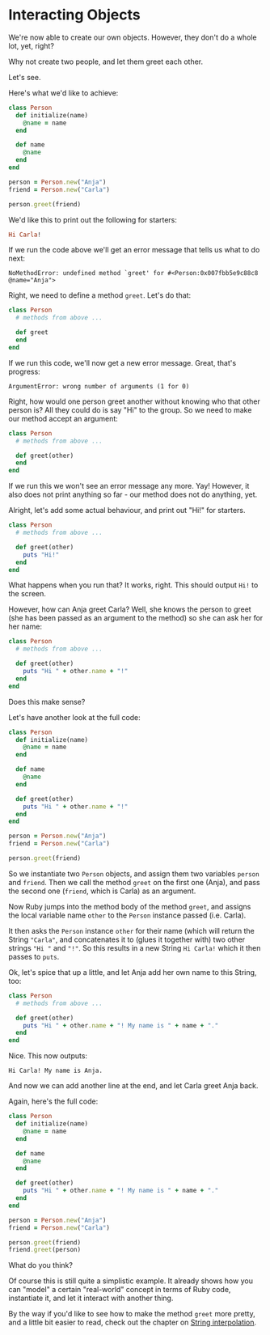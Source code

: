 # Interacting Objects

We're now able to create our own objects. However, they don't do a whole lot, yet, right?

Why not create two people, and let them greet each other.

Let's see.

Here's what we'd like to achieve:

```ruby
class Person
  def initialize(name)
    @name = name
  end

  def name
    @name
  end
end

person = Person.new("Anja")
friend = Person.new("Carla")

person.greet(friend)
```

We'd like this to print out the following for starters:

```ruby
Hi Carla!
```

If we run the code above we'll get an error message that tells us what to do next:

```
NoMethodError: undefined method `greet' for #<Person:0x007fbb5e9c88c8 @name="Anja">
```

Right, we need to define a method `greet`. Let's do that:

```ruby
class Person
  # methods from above ...

  def greet
  end
end
```

If we run this code, we'll now get a new error message. Great, that's progress:

```
ArgumentError: wrong number of arguments (1 for 0)
```

Right, how would one person greet another without knowing who that other person is?
All they could do is say "Hi" to the group. So we need to make our method accept
an argument:

```ruby
class Person
  # methods from above ...

  def greet(other)
  end
end
```

If we run this we won't see an error message any more. Yay! However, it also
does not print anything so far - our method does not do anything, yet.

Alright, let's add some actual behaviour, and print out "Hi!" for starters.

```ruby
class Person
  # methods from above ...

  def greet(other)
    puts "Hi!"
  end
end
```

What happens when you run that? It works, right. This should output `Hi!` to the screen.

However, how can Anja greet Carla? Well, she knows the person to greet (she has
been passed as an argument to the method) so she can ask her for her name:

```ruby
class Person
  # methods from above ...

  def greet(other)
    puts "Hi " + other.name + "!"
  end
end
```

Does this make sense?

Let's have another look at the full code:


```ruby
class Person
  def initialize(name)
    @name = name
  end

  def name
    @name
  end

  def greet(other)
    puts "Hi " + other.name + "!"
  end
end

person = Person.new("Anja")
friend = Person.new("Carla")

person.greet(friend)
```

So we instantiate two `Person` objects, and assign them two variables `person`
and `friend`. Then we call the method `greet` on the first one (Anja), and
pass the second one (`friend`, which is Carla) as an argument.

Now Ruby jumps into the method body of the method `greet`, and assigns the
local variable name `other` to the `Person` instance passed (i.e. Carla).

It then asks the `Person` instance `other` for their name (which will return
the String `"Carla"`, and concatenates it to (glues it together with) two other
strings `"Hi "` and `"!"`. So this results in a new String `Hi Carla!` which it
then passes to `puts`.

Ok, let's spice that up a little, and let Anja add her own name to this String,
too:

```ruby
class Person
  # methods from above ...

  def greet(other)
    puts "Hi " + other.name + "! My name is " + name + "."
  end
end
```

Nice. This now outputs:

```
Hi Carla! My name is Anja.
```

And now we can add another line at the end, and let Carla greet Anja back.

Again, here's the full code:

```ruby
class Person
  def initialize(name)
    @name = name
  end

  def name
    @name
  end

  def greet(other)
    puts "Hi " + other.name + "! My name is " + name + "."
  end
end

person = Person.new("Anja")
friend = Person.new("Carla")

person.greet(friend)
friend.greet(person)
```

What do you think?

Of course this is still quite a simplistic example. It already shows how you
can "model" a certain "real-world" concept in terms of Ruby code, instantiate
it, and let it interact with another thing.

By the way if you'd like to see how to make the method `greet` more pretty,
and a little bit easier to read, check out the chapter on
[String interpolation](/bonus/string_interpolation.html).
